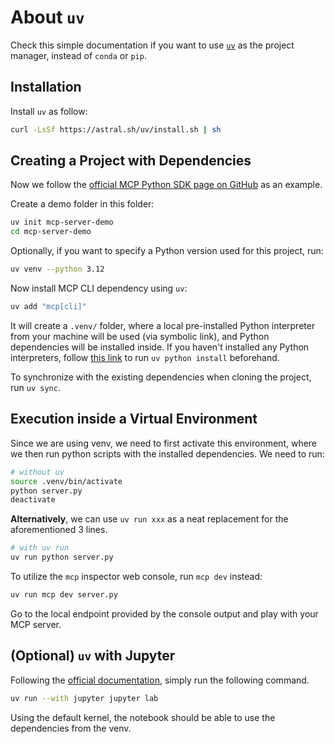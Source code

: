 # About `uv`

Check this simple documentation if you want to use [`uv`](https://docs.astral.sh/uv/) as the project manager, instead of `conda` or `pip`.

## Installation

Install `uv` as follow:

```bash
curl -LsSf https://astral.sh/uv/install.sh | sh
```

## Creating a Project with Dependencies

Now we follow the [official MCP Python SDK page on GitHub](https://github.com/modelcontextprotocol/python-sdk) as an example.

Create a demo folder in this folder:

```bash
uv init mcp-server-demo
cd mcp-server-demo
```

Optionally, if you want to specify a Python version used for this project, run:

```bash
uv venv --python 3.12
```

Now install MCP CLI dependency using `uv`:

```bash
uv add "mcp[cli]"
```

It will create a `.venv/` folder, where a local pre-installed Python interpreter from your machine will be used (via symbolic link), and Python dependencies will be installed inside. If you haven't installed any Python interpreters, follow [this link](https://docs.astral.sh/uv/guides/install-python/) to run `uv python install` beforehand.

To synchronize with the existing dependencies when cloning the project, run `uv sync`.

## Execution inside a Virtual Environment

Since we are using venv, we need to first activate this environment, where we then run python scripts with the installed dependencies. We need to run:

```bash
# without uv
source .venv/bin/activate
python server.py
deactivate
```

**Alternatively**, we can use `uv run xxx` as a neat replacement for the aforementioned 3 lines.

```bash
# with uv run
uv run python server.py
```

To utilize the `mcp` inspector web console, run `mcp dev` instead:

```bash
uv run mcp dev server.py
```

Go to the local endpoint provided by the console output and play with your MCP server.

## (Optional) `uv` with Jupyter

Following the [official documentation](https://docs.astral.sh/uv/guides/integration/jupyter/), simply run the following command.

```bash
uv run --with jupyter jupyter lab
```

Using the default kernel, the notebook should be able to use the dependencies from the venv.

